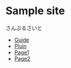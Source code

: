 # Sample site

さんぷるさいと

* [Guide](guide/)
* [Pluin](plugin/)
* [Page1](page1.vue)
* [Page2](page2.vue)
